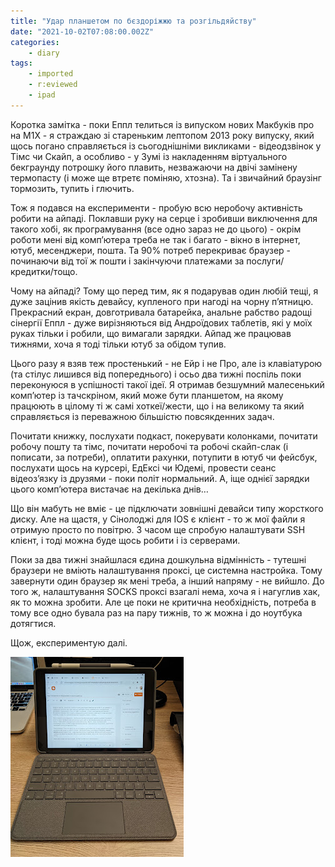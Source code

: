 ```yaml
---
title: "Удар планшетом по бєздоріжжю та розгільдяйству"
date: "2021-10-02T07:08:00.002Z"
categories:
    - diary
tags:
    - imported
    - r:eviewed
    - ipad
---
```


Коротка замітка - поки Еппл телиться із випуском нових Макбуків про на М1Х - я страждаю зі стареньким лептопом 2013 року випуску, який щось погано справляється із сьогоднішніми викликами - відеодзвінок у Тімс чи Скайп, а особливо - у Зумі із накладенням віртуального бекграунду потрошку його плавить, незважаючи на двічі замінену термопасту (і може ще втретє поміняю, хтозна). Та і звичайний браузінг тормозить, тупить і глючить.
<!--more-->

Тож я подався на експерименти - пробую всю неробочу активність робити на айпаді. Поклавши руку на серце і зробивши виключення для такого хобі, як програмування (все одно зараз не до цього) - окрім роботи мені від компʼютера треба не так і багато - вікно в інтернет, ютуб, месенджери, пошта. Та 90% потреб перекриває браузер - починаючи від тої ж пошти і закінчуючи платежами за послуги/кредитки/тощо.

Чому на айпаді? Тому що перед тим, як я подарував один любій тещі, я дуже зацінив якість девайсу, купленого при нагоді на чорну пʼятницю. Прекрасний екран, довготривала батарейка, анальне рабство радощі сінергії Еппл - дуже вирізняються від Андроїдових таблетів, які у моїх руках тільки і робили, що вимагали зарядки. Айпад же працював тижнями, хоча я тоді тільки ютуб за обідом тупив.

Цього разу я взяв теж простенький - не Ейр і не Про, але із клавіатурою (та стілус лишився від попереднього) і осьо два тижні поспіль поки переконуюся в успішності такої ідеї. Я отримав безшумний малесенький компʼютер із тачскріном, який може бути планшетом, на якому працюють в цілому ті ж самі хоткеї/жести, що і на великому та який справляється із переважною більшістю повсякденних задач.

Почитати книжку, послухати подкаст, покерувати колонками, почитати робочу пошту та тімс, почитати неробочі та робочі скайп-слак (і пописати, за потреби), оплатити рахунки, потупити в ютуб чи фейсбук, послухати щось на курсері, ЕдЕксі чи Юдемі, провести сеанс відеозʼязку із друзями - поки політ нормальний. А, іще однієї зарядки цього компʼютера вистачає на декілька днів…

Що він мабуть не вміє - це підключати зовнішні девайси типу жорсткого диску. Але на щастя, у Сінолоджі для IOS є клієнт - то ж мої файли я отримую просто по повітрю. З часом ще спробую налаштувати SSH клієнт, і тоді можна буде щось робити і із серверами.

Поки за два тижні знайшлася єдина дошкульна відмінність - тутешні браузери не вміють налаштування проксі, це системна настройка. Тому завернути один браузер як мені треба, а інший напряму - не вийшло. До того ж, налаштування SOCKS проксі взагалі нема, хоча я і нагуглив хак, як то можна зробити. Але це поки не критична необхідність, потреба в тому все одно бувала раз на пару тижнів, то ж можна і до ноутбука дотягтися.

Щож, експериментую далі.

[![](thumb_00.jpg)](img00.jpg)

